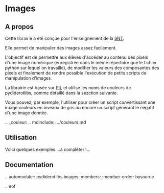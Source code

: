 # Images

## A propos

Cette librairie a été conçue pour l'enseignement de la [SNT](https://eduscol.education.fr/1670/programmes-et-ressources-en-sciences-numeriques-et-technologie-voie-gt).

Elle permet de manipuler des images assez facilement.

L'objectif est de permettre aux élèves d'accéder au contenu des pixels d'une image numérique (enregistrée dans le même répertoire que le fichier python sur 
lequel on travaille), de modifier les valeurs des composantes des pixels et finalement de rendre possible l'exécution de petits scripts de manipulation d'images.

La librairie est basée sur [PIL](https://he-arc.github.io/livre-python/pillow/index.html) et utilise les noms de couleurs de pydiderotlibs, comme détaillé
dans la sezction suivante.

Vous pouvez, par exemple, l'utiliser pour créer un script convertissant une image couleurs en niveaux de gris ou encore un script générant le négatif d'une image donnée.


.. _couleur:
.. mdinclude:: ../couleurs.md


## Utilisation

Voici quelques exemples ...à compléter !... 


## Documentation

.. automodule:: pydiderotlibs.images
    :members:
    :member-order: bysource

.. eof
